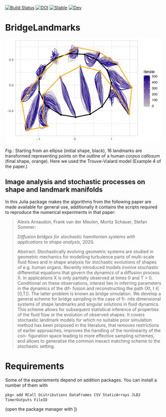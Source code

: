 [![Build Status](https://travis-ci.com/mschauer/BridgeLandmarks.jl.svg?branch=master)](https://travis-ci.com/mschauer/BridgeLandmarks.jl)
[![DOI](https://zenodo.org/badge/DOI/10.5281/zenodo.3629353.svg)](https://doi.org/10.5281/zenodo.3629353)
[![Stable](https://img.shields.io/badge/docs-stable-blue.svg)](https://mschauer.github.io/BridgeLandmarks.jl/stable)
[![Dev](https://img.shields.io/badge/docs-dev-blue.svg)](https://mschauer.github.io/BridgeLandmarks.jl/dev)


# BridgeLandmarks 

   ![temp](bridges-overlaid.png)
   
*Fig.:* Starting from an ellipse (initial shape, black), 16 landmarks are transformed representing points on the outline of a human *corpus callosum* (final shape, orange). Here we used the Trouve-Vialard model (Example 4 of the paper.) 

## Image analysis and stochastic processes on shape and landmark manifolds

In this Julia package makes the algorithms from the following paper
are made available for general use, additionally it contains the scripts required to reproduce the numerical experiments in that paper:

> Alexis Arnaudon, Frank van der Meulen, Moritz Schauer, Stefan Sommer:
> 
> *Diffusion bridges for stochastic hamiltonian systems with applications to shape analysis*, 2020.
>
> Abstract: Stochastically evolving geometric systems are studied in geometric mechanics for modelling turbulence parts of multi-scale fluid flows and in shape analysis for stochastic evolutions of shapes of e.g. human organs. Recently introduced models involve stochastic differential equations that govern the dynamics of a diffusion process X. In applications X is only partially observed at times 0 and T > 0. Conditional on these observations, interest lies in inferring parameters in the dynamics of the dif- fusion and reconstructing the path (Xt, t ∈ [0,T]). The latter problem is known as bridge simulation. We develop a general scheme for bridge sampling in the case of fi- nite dimensional systems of shape landmarks and singular solutions in fluid dynamics. This scheme allows for subsequent statistical inference of properties of the fluid flow or the evolution of observed shapes. It covers stochastic landmark models for which no suitable prior simulation method has been proposed in the literature, that removes restrictions of earlier approaches, improves the handling of the nonlinearity of the con- figuration space leading to more effective sampling schemes, and allows to generalise the common inexact matching scheme to the stochastic setting.


# Requirements
Some of the experiements depend on addition packages. You can install a number of them with 

```
pkg> add RCall Distributions DataFrames CSV StaticArrays JLD2 TimerOutputs FileIO
```
(open the package manager with ])
